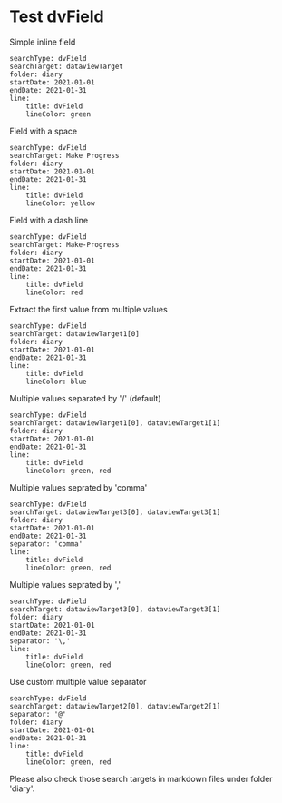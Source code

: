 # Test dvField

Simple inline field
``` tracker
searchType: dvField
searchTarget: dataviewTarget
folder: diary
startDate: 2021-01-01
endDate: 2021-01-31
line:
    title: dvField
    lineColor: green
```

Field with a space
``` tracker
searchType: dvField
searchTarget: Make Progress
folder: diary
startDate: 2021-01-01
endDate: 2021-01-31
line:
    title: dvField
    lineColor: yellow
```

Field with a dash line
``` tracker
searchType: dvField
searchTarget: Make-Progress
folder: diary
startDate: 2021-01-01
endDate: 2021-01-31
line:
    title: dvField
    lineColor: red
```

Extract the first value from multiple values
``` tracker
searchType: dvField
searchTarget: dataviewTarget1[0]
folder: diary
startDate: 2021-01-01
endDate: 2021-01-31
line:
    title: dvField
    lineColor: blue
```

Multiple values separated by '/' (default)
``` tracker
searchType: dvField
searchTarget: dataviewTarget1[0], dataviewTarget1[1]
folder: diary
startDate: 2021-01-01
endDate: 2021-01-31
line:
    title: dvField
    lineColor: green, red
```

Multiple values seprated by 'comma'
``` tracker
searchType: dvField
searchTarget: dataviewTarget3[0], dataviewTarget3[1]
folder: diary
startDate: 2021-01-01
endDate: 2021-01-31
separator: 'comma'
line:
    title: dvField
    lineColor: green, red
```

Multiple values seprated by '\,'
``` tracker
searchType: dvField
searchTarget: dataviewTarget3[0], dataviewTarget3[1]
folder: diary
startDate: 2021-01-01
endDate: 2021-01-31
separator: '\,'
line:
    title: dvField
    lineColor: green, red
```

Use custom multiple value separator
``` tracker
searchType: dvField
searchTarget: dataviewTarget2[0], dataviewTarget2[1]
separator: '@'
folder: diary
startDate: 2021-01-01
endDate: 2021-01-31
line:
    title: dvField
    lineColor: green, red
```

Please also check those search targets in markdown files under folder 'diary'.